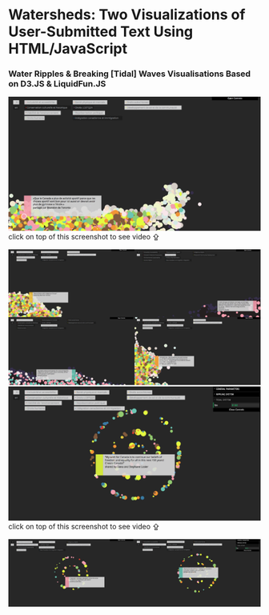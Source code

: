 <h1>Watersheds: Two Visualizations of User-Submitted Text Using HTML/JavaScript</h1>
<h3>Water Ripples & Breaking [Tidal] Waves Visualisations Based on D3.JS & LiquidFun.JS</h3>

[![ScreenShot](https://github.com/vkuchinov/watersheds/blob/master/Documentation/assets/finalT.png)](http://youtu.be/Da_vvlkevOw)<br>
click on top of this screenshot to see video ⇪ <br><br>
![ScreenShot](https://github.com/vkuchinov/watersheds/blob/master/Documentation/assets/tidals4.png)<br>
[![ScreenShot](https://github.com/vkuchinov/watersheds/blob/master/Documentation/assets/finalR.png)](http://youtu.be/BW5XJgO4eXU)<br>
click on top of this screenshot to see video ⇪ <br><br>
![ScreenShot](https://github.com/vkuchinov/watersheds/blob/master/Documentation/assets/ripplings2.png)<br>

